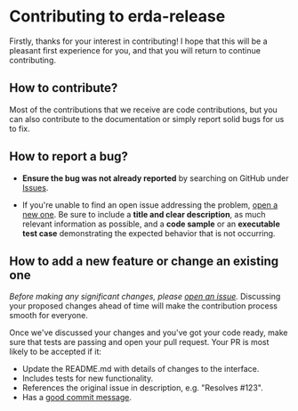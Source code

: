 # Contributing to erda-release

Firstly, thanks for your interest in contributing! I hope that this will be a
pleasant first experience for you, and that you will return to continue
contributing.


## How to contribute?

Most of the contributions that we receive are code contributions, but you can
also contribute to the documentation or simply report solid bugs
for us to fix.


## How to report a bug?

* **Ensure the bug was not already reported** by searching on GitHub under [Issues](https://github.com/erda-project/erda-release/issues).

* If you're unable to find an open issue addressing the problem, [open a new one](https://github.com/erda-project/erda-release/issues/new/choose). Be sure to include a **title and clear description**, as much relevant information as possible, and a **code sample** or an **executable test case** demonstrating the expected behavior that is not occurring.


## How to add a new feature or change an existing one

_Before making any significant changes, please [open an issue](https://github.com/erda-project/erda-release/issues)._ Discussing your proposed changes ahead of time will make the contribution process smooth for everyone.

Once we've discussed your changes and you've got your code ready, make sure that tests are passing and open your pull request. Your PR is most likely to be accepted if it:

* Update the README.md with details of changes to the interface.
* Includes tests for new functionality.
* References the original issue in description, e.g. "Resolves #123".
* Has a [good commit message](http://tbaggery.com/2008/04/19/a-note-about-git-commit-messages.html).